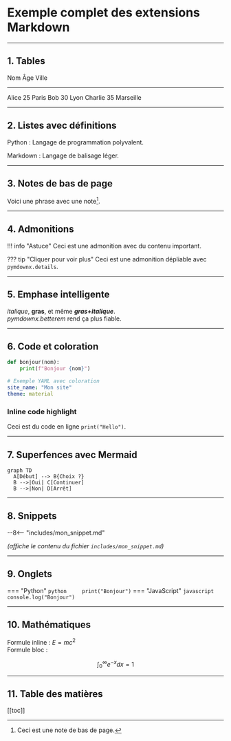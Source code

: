 # Exemple complet des extensions Markdown

------------------------------------------------------------------------

## 1. Tables

  Nom         Âge Ville
  --------- ----- -----------
  Alice        25 Paris
  Bob          30 Lyon
  Charlie      35 Marseille

------------------------------------------------------------------------

## 2. Listes avec définitions

Python
:   Langage de programmation polyvalent.

Markdown
:   Langage de balisage léger.

------------------------------------------------------------------------

## 3. Notes de bas de page

Voici une phrase avec une note[^1].

------------------------------------------------------------------------

## 4. Admonitions

!!! info "Astuce" Ceci est une admonition avec du contenu important.

??? tip "Cliquer pour voir plus" Ceci est une admonition dépliable avec
`pymdownx.details`.

------------------------------------------------------------------------

## 5. Emphase intelligente

*italique*, **gras**, et même ***gras+italique***.\
*pymdownx.betterem* rend ça plus fiable.

------------------------------------------------------------------------

## 6. Code et coloration

``` python
def bonjour(nom):
    print(f"Bonjour {nom}")
```

``` yaml
# Exemple YAML avec coloration
site_name: "Mon site"
theme: material
```

### Inline code highlight

Ceci est du code en ligne `print("Hello")`.

------------------------------------------------------------------------

## 7. Superfences avec Mermaid

``` mermaid
graph TD
  A[Début] --> B{Choix ?}
  B -->|Oui| C[Continuer]
  B -->|Non| D[Arrêt]
```

------------------------------------------------------------------------

## 8. Snippets

--8\<-- "includes/mon_snippet.md"

*(affiche le contenu du fichier `includes/mon_snippet.md`)*

------------------------------------------------------------------------

## 9. Onglets

=== "Python" `python     print("Bonjour")` === "JavaScript"
`javascript     console.log("Bonjour")`

------------------------------------------------------------------------

## 10. Mathématiques

Formule inline : $E = mc^2$\
Formule bloc :

$$
\int_0^\infty e^{-x} dx = 1
$$

------------------------------------------------------------------------

## 11. Table des matières

\[\[toc\]\]

[^1]: Ceci est une note de bas de page.
